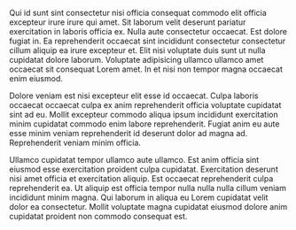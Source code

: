 Qui id sunt sint consectetur nisi officia consequat commodo elit officia excepteur irure irure qui amet. Sit laborum velit deserunt pariatur exercitation in laboris officia ex. Nulla aute consectetur occaecat. Est dolore fugiat in. Ea reprehenderit occaecat sint incididunt consectetur consectetur cillum aliquip ea irure excepteur et. Elit nisi voluptate duis sunt ut nulla cupidatat dolore laborum. Voluptate adipisicing ullamco ullamco amet occaecat sit consequat Lorem amet. In et nisi non tempor magna occaecat enim eiusmod.

Dolore veniam est nisi excepteur elit esse id occaecat. Culpa laboris occaecat occaecat culpa ex anim reprehenderit officia voluptate cupidatat sint ad eu. Mollit excepteur commodo aliqua ipsum incididunt exercitation minim cupidatat commodo enim labore reprehenderit. Fugiat anim eu aute esse minim veniam reprehenderit id deserunt dolor ad magna ad. Reprehenderit veniam minim officia.

Ullamco cupidatat tempor ullamco aute ullamco. Est anim officia sint eiusmod esse exercitation proident culpa cupidatat. Exercitation deserunt nisi amet officia et exercitation aliquip. Est occaecat reprehenderit culpa reprehenderit ea. Ut aliquip est officia tempor nulla nulla nulla cillum veniam incididunt minim magna. Qui laborum in aliqua eu Lorem cupidatat velit dolor ea consectetur. Mollit voluptate magna cupidatat eiusmod dolore anim cupidatat proident non commodo consequat est.
